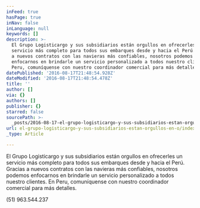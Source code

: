 ```yaml
---
inFeed: true
hasPage: true
inNav: false
inLanguage: null
keywords: []
description: >-
  El Grupo Logisticargo y sus subsidiarios están orgullos en ofrecerles un
  servicio más completo para todos sus embarques desde y hacia el Perú. Gracias
  a nuevos contratos con las navieras más confiables, nosotros podemos
  enfocarnos en brindarle un servicio personalizado a todos nuestro clientes. En
  Peru, comuníquense con nuestro coordinador comercial para más detalles.
datePublished: '2016-08-17T21:48:54.928Z'
dateModified: '2016-08-17T21:48:54.478Z'
title: ''
author: []
via: {}
authors: []
publisher: {}
starred: false
sourcePath: >-
  _posts/2016-08-17-el-grupo-logisticargo-y-sus-subsidiarios-estan-orgullos-en-o.md
url: el-grupo-logisticargo-y-sus-subsidiarios-estan-orgullos-en-o/index.html
_type: Article

---
```

El Grupo Logisticargo y sus subsidiarios están orgullos en ofrecerles un servicio más completo para todos sus embarques desde y hacia el Perú. Gracias a nuevos contratos con las navieras más confiables, nosotros podemos enfocarnos en brindarle un servicio personalizado a todos nuestro clientes. En Peru, comuníquense con nuestro coordinador comercial para más detalles.

(51) 963.544.237